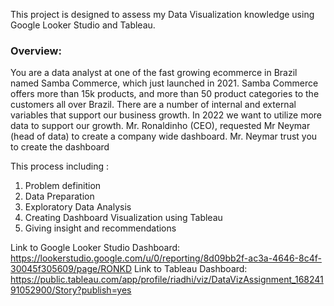 This project is designed to assess my Data Visualization knowledge using Google Looker Studio and Tableau.

### Overview:
You are a data analyst at one of the fast growing ecommerce in Brazil named Samba Commerce, which just launched in 2021. 
Samba Commerce offers more than 15k products, and more than 50 product categories to the customers all over Brazil. 
There are a number of internal and external variables that support our business growth. In 2022 we want to utilize more data to support our growth.
Mr. Ronaldinho (CEO), requested Mr Neymar (head of data) to create a company wide dashboard. Mr. Neymar trust you to create the dashboard

This process including :
1. Problem definition
2. Data Preparation
3. Exploratory Data Analysis
4. Creating Dashboard Visualization using Tableau
5. Giving insight and recommendations

Link to Google Looker Studio Dashboard:
https://lookerstudio.google.com/u/0/reporting/8d09bb2f-ac3a-4646-8c4f-30045f305609/page/RONKD
Link to Tableau Dashboard:
https://public.tableau.com/app/profile/riadhi/viz/DataVizAssignment_16824191052900/Story?publish=yes
